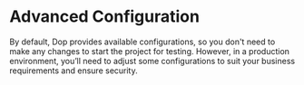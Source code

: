 # Advanced Configuration
By default, Dop provides available configurations, so you don't need to make any changes to start the project for testing.
However, in a production environment, you’ll need to adjust some configurations to suit your business requirements and ensure security.